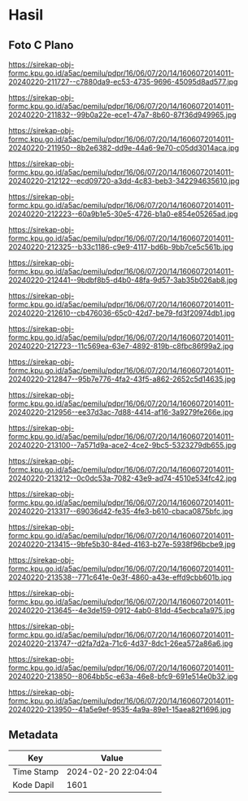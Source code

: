 # Hasil

## Foto C Plano

https://sirekap-obj-formc.kpu.go.id/a5ac/pemilu/pdpr/16/06/07/20/14/1606072014011-20240220-211727--c7880da9-ec53-4735-9696-45095d8ad577.jpg

https://sirekap-obj-formc.kpu.go.id/a5ac/pemilu/pdpr/16/06/07/20/14/1606072014011-20240220-211832--99b0a22e-ece1-47a7-8b60-87f36d949965.jpg

https://sirekap-obj-formc.kpu.go.id/a5ac/pemilu/pdpr/16/06/07/20/14/1606072014011-20240220-211950--8b2e6382-dd9e-44a6-9e70-c05dd3014aca.jpg

https://sirekap-obj-formc.kpu.go.id/a5ac/pemilu/pdpr/16/06/07/20/14/1606072014011-20240220-212122--ecd09720-a3dd-4c83-beb3-342294635610.jpg

https://sirekap-obj-formc.kpu.go.id/a5ac/pemilu/pdpr/16/06/07/20/14/1606072014011-20240220-212223--60a9b1e5-30e5-4726-b1a0-e854e05265ad.jpg

https://sirekap-obj-formc.kpu.go.id/a5ac/pemilu/pdpr/16/06/07/20/14/1606072014011-20240220-212325--b33c1186-c9e9-4117-bd6b-9bb7ce5c561b.jpg

https://sirekap-obj-formc.kpu.go.id/a5ac/pemilu/pdpr/16/06/07/20/14/1606072014011-20240220-212441--9bdbf8b5-d4b0-48fa-9d57-3ab35b026ab8.jpg

https://sirekap-obj-formc.kpu.go.id/a5ac/pemilu/pdpr/16/06/07/20/14/1606072014011-20240220-212610--cb476036-65c0-42d7-be79-fd3f20974db1.jpg

https://sirekap-obj-formc.kpu.go.id/a5ac/pemilu/pdpr/16/06/07/20/14/1606072014011-20240220-212723--11c569ea-63e7-4892-819b-c8fbc86f99a2.jpg

https://sirekap-obj-formc.kpu.go.id/a5ac/pemilu/pdpr/16/06/07/20/14/1606072014011-20240220-212847--95b7e776-4fa2-43f5-a862-2652c5d14635.jpg

https://sirekap-obj-formc.kpu.go.id/a5ac/pemilu/pdpr/16/06/07/20/14/1606072014011-20240220-212956--ee37d3ac-7d88-4414-af16-3a9279fe266e.jpg

https://sirekap-obj-formc.kpu.go.id/a5ac/pemilu/pdpr/16/06/07/20/14/1606072014011-20240220-213100--7a571d9a-ace2-4ce2-9bc5-5323279db655.jpg

https://sirekap-obj-formc.kpu.go.id/a5ac/pemilu/pdpr/16/06/07/20/14/1606072014011-20240220-213212--0c0dc53a-7082-43e9-ad74-4510e534fc42.jpg

https://sirekap-obj-formc.kpu.go.id/a5ac/pemilu/pdpr/16/06/07/20/14/1606072014011-20240220-213317--69036d42-fe35-4fe3-b610-cbaca0875bfc.jpg

https://sirekap-obj-formc.kpu.go.id/a5ac/pemilu/pdpr/16/06/07/20/14/1606072014011-20240220-213415--9bfe5b30-84ed-4163-b27e-5938f96bcbe9.jpg

https://sirekap-obj-formc.kpu.go.id/a5ac/pemilu/pdpr/16/06/07/20/14/1606072014011-20240220-213538--771c641e-0e3f-4860-a43e-effd9cbb601b.jpg

https://sirekap-obj-formc.kpu.go.id/a5ac/pemilu/pdpr/16/06/07/20/14/1606072014011-20240220-213645--4e3de159-0912-4ab0-81dd-45ecbca1a975.jpg

https://sirekap-obj-formc.kpu.go.id/a5ac/pemilu/pdpr/16/06/07/20/14/1606072014011-20240220-213747--d2fa7d2a-71c6-4d37-8dc1-26ea572a86a6.jpg

https://sirekap-obj-formc.kpu.go.id/a5ac/pemilu/pdpr/16/06/07/20/14/1606072014011-20240220-213850--8064bb5c-e63a-46e8-bfc9-691e514e0b32.jpg

https://sirekap-obj-formc.kpu.go.id/a5ac/pemilu/pdpr/16/06/07/20/14/1606072014011-20240220-213950--41a5e9ef-9535-4a9a-89e1-15aea82f1696.jpg


## Metadata

| Key        | Value               |
| ---------- | ------------------- |
| Time Stamp | 2024-02-20 22:04:04 |
| Kode Dapil | 1601                |



